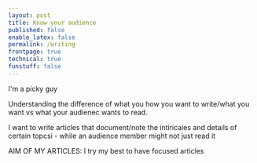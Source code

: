 ```yaml
---
layout: post
title: Know your audience
published: false
enable_latex: false
permalink: /writing
frontpage: true
technical: true
funstuff: false
---
```


I'm a picky guy

Understanding the difference of what you how you want to write/what you want vs what your audienec wants to read. 

I want to write articles that document/note the intiricaies and details of certain topcsi - while an audience member might not just read it

AIM OF MY ARTICLES: 
I try my best to have focused articles

